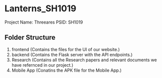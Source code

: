 # Lanterns_SH1019

Project Name: Threeares
PSID: SH1019

## Folder Structure
1. frontend (Contains the files for the UI of our website.)
2. backend (Contains the Flask server with the API endpoints.)
3. Research (Contains all the Research papers and relevant documents we have refernced in our project.)
4. Mobile App (Conatins the APK file for the Mobile App.)



